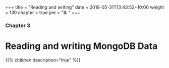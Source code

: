 +++
title = "Reading and writing"
date = 2018-05-31T13:43:52+10:00
weight = 130
chapter = true
pre = "<b>3. </b>"
+++

### Chapter 3

# Reading and writing MongoDB Data

{{% children description="true" %}}

